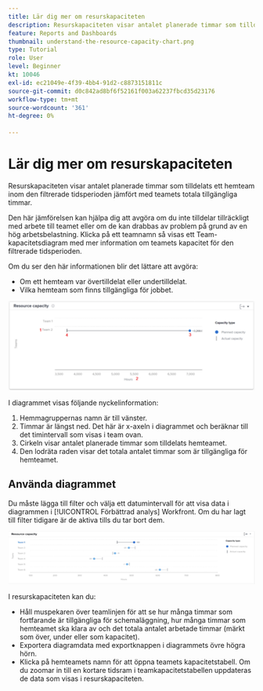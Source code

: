```yaml
---
title: Lär dig mer om resurskapaciteten
description: Resurskapaciteten visar antalet planerade timmar som tilldelats ett hemteam inom den filtrerade tidsperioden jämfört med teamets totala tillgängliga timmar.
feature: Reports and Dashboards
thumbnail: understand-the-resource-capacity-chart.png
type: Tutorial
role: User
level: Beginner
kt: 10046
exl-id: ec21049e-4f39-4bb4-91d2-c8873151811c
source-git-commit: d0c842ad8bf6f52161f003a62237fbcd35d23176
workflow-type: tm+mt
source-wordcount: '361'
ht-degree: 0%

---
```


# Lär dig mer om resurskapaciteten

Resurskapaciteten visar antalet planerade timmar som tilldelats ett hemteam inom den filtrerade tidsperioden jämfört med teamets totala tillgängliga timmar.

Den här jämförelsen kan hjälpa dig att avgöra om du inte tilldelar tillräckligt med arbete till teamet eller om de kan drabbas av problem på grund av en hög arbetsbelastning. Klicka på ett teamnamn så visas ett Team-kapacitetsdiagram med mer information om teamets kapacitet för den filtrerade tidsperioden.

Om du ser den här informationen blir det lättare att avgöra:

* Om ett hemteam var övertilldelat eller undertilldelat.
* Vilka hemteam som finns tillgängliga för jobbet.

![En bild som visar en resurskapacitet med siffror i områden som beskrivs i punkterna nedan](assets/section-3-2.png)

I diagrammet visas följande nyckelinformation:

1. Hemmagruppernas namn är till vänster.
1. Timmar är längst ned. Det här är x-axeln i diagrammet och beräknar till det timintervall som visas i team ovan.
1. Cirkeln visar antalet planerade timmar som tilldelats hemteamet.
1. Den lodräta raden visar det totala antalet timmar som är tillgängliga för hemteamet.

## Använda diagrammet

Du måste lägga till filter och välja ett datumintervall för att visa data i diagrammen i [!UICONTROL Förbättrad analys] Workfront. Om du har lagt till filter tidigare är de aktiva tills du tar bort dem.

![En bild som visar ett diagram över resurskapacitet](assets/section-3-3.png)

I resurskapaciteten kan du:

* Håll muspekaren över teamlinjen för att se hur många timmar som fortfarande är tillgängliga för schemaläggning, hur många timmar som hemteamet ska klara av och det totala antalet arbetade timmar (märkt som över, under eller som kapacitet).
* Exportera diagramdata med exportknappen i diagrammets övre högra hörn.
* Klicka på hemteamets namn för att öppna teamets kapacitetstabell. Om du zoomar in till en kortare tidsram i teamkapacitetstabellen uppdateras de data som visas i resurskapaciteten.
